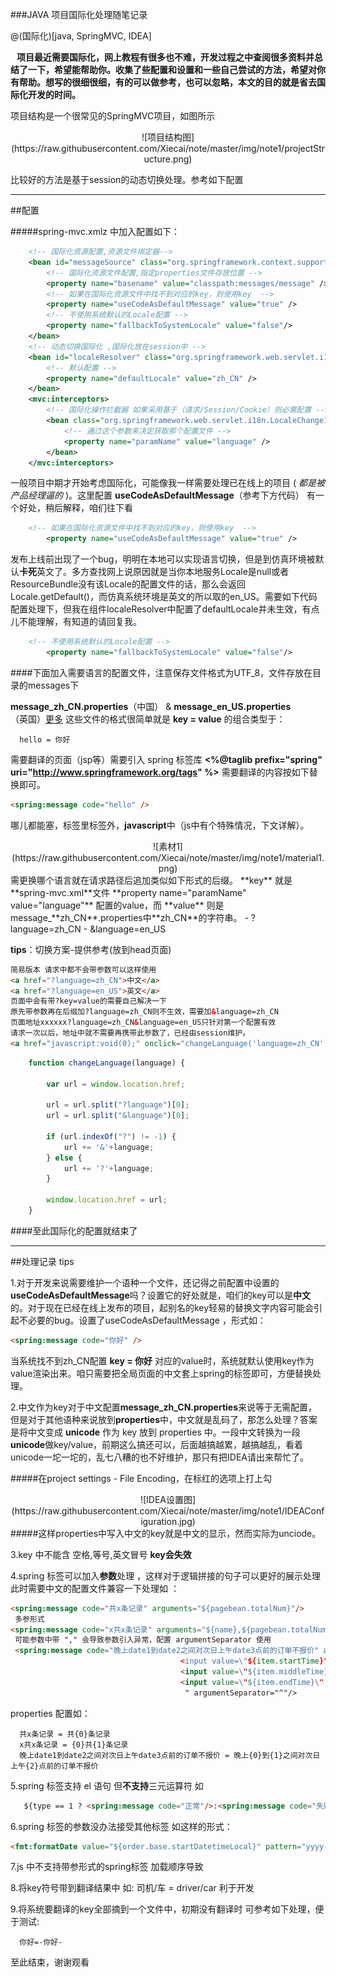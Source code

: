 ###JAVA 项目国际化处理随笔记录  

@(国际化)[java, SpringMVC, IDEA]
 
 **&nbsp;&nbsp;&nbsp;项目最近需要国际化，网上教程有很多也不难，开发过程之中查阅很多资料并总结了一下，希望能帮助你。收集了些配置和设置和一些自己尝试的方法，希望对你有帮助。想写的很细很细，有的可以做参考，也可以忽略，本文的目的就是省去国际化开发的时间。**

项目结构是一个很常见的SpringMVC项目，如图所示
 
 <div align="center"> 
 ![项目结构图](https://raw.githubusercontent.com/Xiecai/note/master/img/note1/projectStructure.png)</div>
   
比较好的方法是基于session的动态切换处理。参考如下配置

----

##配置

#####spring-mvc.xmlz 中加入配置如下：
```xml
    <!-- 国际化资源配置,资源文件绑定器-->
    <bean id="messageSource" class="org.springframework.context.support.ReloadableResourceBundleMessageSource">
        <!-- 国际化资源文件配置,指定properties文件存放位置 -->
        <property name="basename" value="classpath:messages/message" />
        <!-- 如果在国际化资源文件中找不到对应的key，则使用key  -->
        <property name="useCodeAsDefaultMessage" value="true" />
        <!-- 不使用系统默认的Locale配置 -->
        <property name="fallbackToSystemLocale" value="false"/>
    </bean>
    <!-- 动态切换国际化 ,国际化放在session中 -->
    <bean id="localeResolver" class="org.springframework.web.servlet.i18n.SessionLocaleResolver">
        <!-- 默认配置 -->
        <property name="defaultLocale" value="zh_CN" />
    </bean>
    <mvc:interceptors>
        <!-- 国际化操作拦截器 如果采用基于（请求/Session/Cookie）则必需配置 -->
        <bean class="org.springframework.web.servlet.i18n.LocaleChangeInterceptor">
            <!-- 通过这个参数来决定获取那个配置文件 -->
            <property name="paramName" value="language" />
        </bean>
    </mvc:interceptors>
```
一般项目中期才开始考虑国际化，可能像我一样需要处理已在线上的项目 ( *都是被产品经理逼的* )。这里配置 **useCodeAsDefaultMessage**（参考下方代码） 有一个好处，稍后解释，咱们往下看
```xml
    <!-- 如果在国际化资源文件中找不到对应的key，则使用key  -->
        <property name="useCodeAsDefaultMessage" value="true" />
```
发布上线前出现了一个bug，明明在本地可以实现语言切换，但是到仿真环境被默认**卡死**英文了。多方查找网上说原因就是当你本地服务Locale是null或者ResourceBundle没有该Locale的配置文件的话，那么会返回Locale.getDefault()，而仿真系统环境是英文的所以取的en_US。需要如下代码配置处理下，但我在组件localeResolver中配置了defaultLocale并未生效，有点儿不能理解，有知道的请回复我。
```xml
    <!-- 不使用系统默认的Locale配置 -->
        <property name="fallbackToSystemLocale" value="false"/>
```

####下面加入需要语言的配置文件，注意保存文件格式为UTF_8，文件存放在目录的messages下

**message_zh_CN.properties**（中国） & **message_en_US.properties**（英国）[更多](http://www.lingoes.cn/zh/translator/langcode.htm) 这些文件的格式很简单就是 **key = value** 的组合类型于：

```properties
  hello = 你好
```
需要翻译的页面（jsp等）需要引入 spring 标签库
 **<%@taglib prefix="spring" uri="http://www.springframework.org/tags" %>** 需要翻译的内容按如下替换即可。

```html
<spring:message code="hello" />
```
哪儿都能塞，标签里标签外，**javascript**中（js中有个特殊情况，下文详解）。
 <div align="center"> 
 ![素材1](https://raw.githubusercontent.com/Xiecai/note/master/img/note1/material1.png)</div>
需更换哪个语言就在请求路径后追加类似如下形式的后缀。 **key**  就是**spring-mvc.xml**文件 **property name="paramName" value="language"**  配置的value，而 **value** 则是message_**zh_CN**.properties中**zh_CN**的字符串。
- ?language=zh_CN
- &language=en_US

**tips**：切换方案-提供参考(放到head页面)
```html
简易版本 请求中都不会带参数可以这样使用
<a href="?language=zh_CN">中文</a>
<a href="?language=en_US">英文</a>
页面中会有带?key=value的需要自己解决一下
原先带参数再在后缀加?language=zh_CN则不生效，需要加&language=zh_CN
页面地址xxxxxx?language=zh_CN&language=en_US只针对第一个配置有效
请求一次以后，地址中就不需要再携带此参数了，已经由session维护。
<a href="javascript:void(0);" onclick="changeLanguage('language=zh_CN');">中文</a>
```

```javascript
    function changeLanguage(language) {

        var url = window.location.href;

        url = url.split("?language")[0];
        url = url.split("&language")[0];
        
        if (url.indexOf("?") != -1) {
            url += '&'+language;
        } else {
            url += '?'+language;
        }
        
        window.location.href = url;
    }
```

####至此国际化的配置就结束了

---
##处理记录 tips

1.对于开发来说需要维护一个语种一个文件，还记得之前配置中设置的**useCodeAsDefaultMessage**吗？设置它的好处就是，咱们的key可以是**中文**的。对于现在已经在线上发布的项目，起别名的key轻易的替换文字内容可能会引起不必要的bug。设置了useCodeAsDefaultMessage ，形式如：
```html
<spring:message code="你好" />
```
当系统找不到zh_CN配置 **key = 你好** 对应的value时，系统就默认使用key作为value渲染出来。咱只需要把全局页面的中文套上spring的标签即可，方便替换处理。

2.中文作为key对于中文配置**message_zh_CN.properties**来说等于无需配置，但是对于其他语种来说放到**properties**中，中文就是乱码了，那怎么处理？答案是将中文变成 **unicode** 作为 key 放到 properties 中。一段中文转换为一段**unicode**做key/value，前期这么搞还可以，后面越搞越累，越搞越乱，看着unicode一坨一坨的，乱七八糟的也不好维护，那只有把IDEA请出来帮忙了。

#####在project settings - File Encoding，在标红的选项上打上勾
 <div align="center"> 
 ![IDEA设置图](https://raw.githubusercontent.com/Xiecai/note/master/img/note1/IDEAConfiguration.jpg)</div>
#####这样properties中写入中文的key就是中文的显示，然而实际为unciode。

3.key 中不能含 空格,等号,英文冒号 **key会失效**

4.spring 标签可以加入**参数**处理 ，这样对于逻辑拼接的句子可以更好的展示处理 此时需要中文的配置文件兼容一下处理如 ：

```html
<spring:message code="共x条记录" arguments="${pagebean.totalNum}"/>
 多参形式
<spring:message code="x共x条记录" arguments="${name},${pagebean.totalNum}"/>
 可能参数中带 "," 会导致参数引入异常，配置 argumentSeparator 使用
 <spring:message code="晚上date1到date2之间对次日上午date3点前的订单不报价" arguments="
                                      <input value=\"${item.startTime}\" old=\"${item.startTime}\" class=\"aa\" id=\"priceRuleSeting_startTime${vs.index}\"  onkeyup=\"value=this.value.replace(/\D+/g,'')\"/>^
                                      <input value=\"${item.middleTime}\" old=\"${item.middleTime}\" class=\"aa\" id=\"priceRuleSeting_middleTime${vs.index}\"  onkeyup=\"value=this.value.replace(/\D+/g,'')\"/>^
                                      <input value=\"${item.endTime}\" old=\"${item.endTime}\" class=\"aa\" id=\"priceRuleSeting_endTime${vs.index}\"  onkeyup=\"value=this.value.replace(/\D+/g,'')\"/>
                                       " argumentSeparator="^"/>
```

properties 配置如：

```properties 
  共x条记录 = 共{0}条记录
  x共x条记录 = {0}共{1}条记录
  晚上date1到date2之间对次日上午date3点前的订单不报价 = 晚上{0}到{1}之间对次日上午{2}点前的订单不报价
```

5.spring 标签支持 el 语句 但**不支持**三元运算符 如

```html
   ${type == 1 ? <spring:message code="正常"/>:<spring:message code="失败"/>}
```
6.spring 标签的参数没办法接受其他标签 如这样的形式：

```html
<fmt:formatDate value="${order.base.startDatetimeLocal}" pattern="yyyy-MM-dd HH:mm"/>
```
7.js 中不支持带参形式的spring标签 加载顺序导致

8.将key符号带到翻译结果中 如: 司机/车 = driver/car 利于开发

9.将系统要翻译的key全部摘到一个文件中，初期没有翻译时 可参考如下处理，便于测试:

```properties 
  你好=-你好-
```

至此结束，谢谢观看
